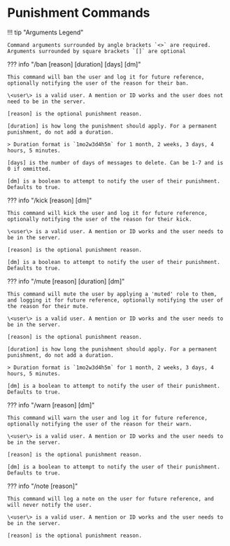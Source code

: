 # Punishment Commands

!!! tip "Arguments Legend"

    Command arguments surrounded by angle brackets `<>` are required. Arguments surrounded by square brackets `[]` are optional

??? info "/ban <user> \[reason] \[duration] \[days] \[dm]"

    This command will ban the user and log it for future reference, optionally notifying the user of the reason for their ban.    

    \<user\> is a valid user. A mention or ID works and the user does not need to be in the server.

    [reason] is the optional punishment reason.

    [duration] is how long the punishment should apply. For a permanent punishment, do not add a duration. 

    > Duration format is `1mo2w3d4h5m` for 1 month, 2 weeks, 3 days, 4 hours, 5 minutes.

    [days] is the number of days of messages to delete. Can be 1-7 and is 0 if ommitted.

    [dm] is a boolean to attempt to notify the user of their punishment. Defaults to true.

??? info "/kick <user> \[reason] \[dm]"

    This command will kick the user and log it for future reference, optionally notifying the user of the reason for their kick.
    
    \<user\> is a valid user. A mention or ID works and the user needs to be in the server.

    [reason] is the optional punishment reason.

    [dm] is a boolean to attempt to notify the user of their punishment. Defaults to true.

??? info "/mute <user> \[reason] \[duration] \[dm]"

    This command will mute the user by applying a 'muted' role to them, and logging it for future reference, optionally notifying the user of the reason for their mute.
    
    \<user\> is a valid user. A mention or ID works and the user needs to be in the server.

    [reason] is the optional punishment reason.

    [duration] is how long the punishment should apply. For a permanent punishment, do not add a duration. 

    > Duration format is `1mo2w3d4h5m` for 1 month, 2 weeks, 3 days, 4 hours, 5 minutes.

    [dm] is a boolean to attempt to notify the user of their punishment. Defaults to true.


??? info "/warn <user> \[reason] \[dm]"

    This command will warn the user and log it for future reference, optionally notifying the user of the reason for their warn.
    
    \<user\> is a valid user. A mention or ID works and the user needs to be in the server.

    [reason] is the optional punishment reason.

    [dm] is a boolean to attempt to notify the user of their punishment. Defaults to true.


??? info "/note <user> \[reason]"

    This command will log a note on the user for future reference, and will never notify the user.
    
    \<user\> is a valid user. A mention or ID works and the user needs to be in the server.

    [reason] is the optional punishment reason.


